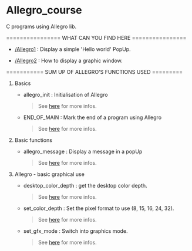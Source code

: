 # Allegro_course

C programs using Allegro lib.

================ WHAT CAN YOU FIND HERE ================

- [/Allegro1](Allegro1) : Display a simple 'Hello world' PopUp.

- [/Allegro2](Allegro2) : How to display a graphic window.

=========== SUM UP OF ALLEGRO'S FUNCTIONS USED =========

1. Basics
   - allegro_init : Initialisation of Allegro
     > See [here](http://liballeg.org/stabledocs/en/alleg000.html#allegro_init) for more infos.

   - END_OF_MAIN : Mark the end of a program using Allegro
     > See [here](http://liballeg.org/stabledocs/en/alleg000.html#END_OF_MAIN) for more infos.

2. Basic functions
   - allegro_message : Display a message in a popUp
     > See [here](http://liballeg.org/stabledocs/en/alleg000.html#allegro_message) for more infos.

3. Allegro - basic graphical use
   - desktop_color_depth : get the desktop color depth.
     > See [here](http://liballeg.org/stabledocs/en/alleg000.html#desktop_color_depth) for more infos.

   - set_color_depth : Set the pixel format to use (8, 15, 16, 24, 32).
     > See [here](http://liballeg.org/stabledocs/en/alleg008.html#set_color_depth) for more infos.

   - set_gfx_mode : Switch into graphics mode.
     > See [here](http://liballeg.org/stabledocs/en/alleg008.html#set_gfx_mode) for more infos.
